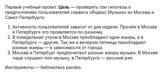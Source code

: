 Первый учебный проект. 
**Цель** — проверить три гипотезы о предпочтениях пользователей сервиса «Яндекс.Музыка» из Москвы и Санкт-Петербурга:
1. Активность пользователей зависит от дня недели. Причём в Москве и Петербурге это проявляется по-разному.
2. В понедельник утром в Москве преобладают одни жанры, а в Петербурге — другие. Так же и вечером пятницы преобладают разные жанры — в зависимости от города.
3. Москва и Петербург предпочитают разные жанры музыки. В Москве чаще слушают поп-музыку, в Петербурге — русский рэп.

Инструменты — библиотека pandas.
